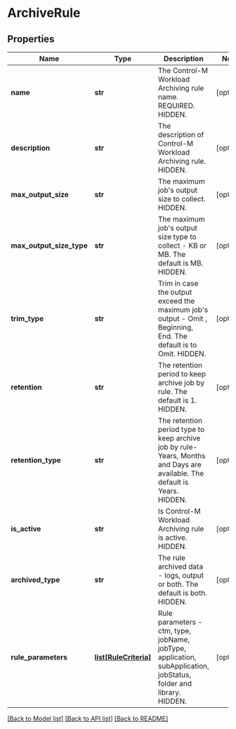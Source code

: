 # ArchiveRule

## Properties
Name | Type | Description | Notes
------------ | ------------- | ------------- | -------------
**name** | **str** | The Control-M Workload Archiving rule name. REQUIRED. HIDDEN. | [optional] 
**description** | **str** | The description of Control-M Workload Archiving rule. HIDDEN. | [optional] 
**max_output_size** | **str** | The maximum job&#39;s output size to collect. HIDDEN. | [optional] 
**max_output_size_type** | **str** | The maximum job&#39;s output size type to collect - KB or MB. The default is MB. HIDDEN. | [optional] 
**trim_type** | **str** | Trim in case the output exceed the maximum job&#39;s output - Omit , Beginning, End. The default is to Omit. HIDDEN. | [optional] 
**retention** | **str** | The retention period to keep archive job by rule. The default is 1. HIDDEN. | [optional] 
**retention_type** | **str** | The retention period type to keep archive job by rule- Years, Months and Days are available. The default is Years. HIDDEN. | [optional] 
**is_active** | **str** | Is Control-M Workload Archiving rule is active. HIDDEN. | [optional] 
**archived_type** | **str** | The rule archived data - logs, output or both. The default is both. HIDDEN. | [optional] 
**rule_parameters** | [**list[RuleCriteria]**](RuleCriteria.md) | Rule parameters - ctm, type, jobName, jobType, application, subApplication, jobStatus, folder and library. HIDDEN. | [optional] 

[[Back to Model list]](../README.md#documentation-for-models) [[Back to API list]](../README.md#documentation-for-api-endpoints) [[Back to README]](../README.md)


